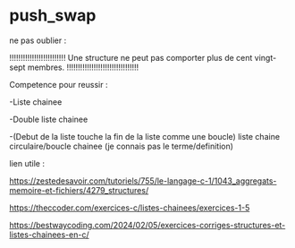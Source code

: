 # push_swap

ne pas oublier :

!!!!!!!!!!!!!!!!!!!!!!!!! Une structure ne peut pas comporter plus de cent vingt-sept membres. !!!!!!!!!!!!!!!!!!!!!!!!!!!!!!!!


Competence pour reussir :

-Liste chainee 

-Double liste chainee 

-(Debut de la liste touche la fin de la liste comme une boucle)  liste chaine circulaire/boucle chainee (je connais pas le terme/definition)

lien utile :

https://zestedesavoir.com/tutoriels/755/le-langage-c-1/1043_aggregats-memoire-et-fichiers/4279_structures/

https://theccoder.com/exercices-c/listes-chainees/exercices-1-5

https://bestwaycoding.com/2024/02/05/exercices-corriges-structures-et-listes-chainees-en-c/
